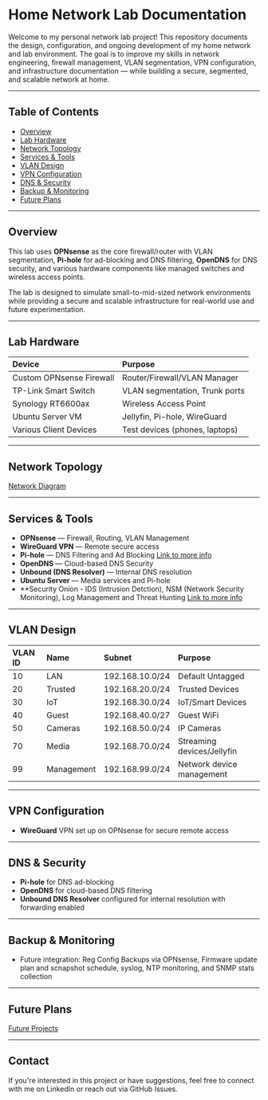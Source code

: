 # Home Network Lab Documentation

Welcome to my personal network lab project! This repository documents the design, configuration, and ongoing development of my home network and lab environment. The goal is to improve my skills in network engineering, firewall management, VLAN segmentation, VPN configuration, and infrastructure documentation — while building a secure, segmented, and scalable network at home.

---

## Table of Contents  

- [Overview](#overview)  
- [Lab Hardware](#lab-hardware)  
- [Network Topology](#network-topology)  
- [Services & Tools](#services--tools)  
- [VLAN Design](#vlan-design)  
- [VPN Configuration](#vpn-configuration)  
- [DNS & Security](#dns--security)  
- [Backup & Monitoring](#backup--monitoring)  
- [Future Plans](#future-plans)

---

## Overview  

This lab uses **OPNsense** as the core firewall/router with VLAN segmentation, **Pi-hole** for ad-blocking and DNS filtering, **OpenDNS** for DNS security, and various hardware components like managed switches and wireless access points.  

The lab is designed to simulate small-to-mid-sized network environments while providing a secure and scalable infrastructure for real-world use and future experimentation.

---

## Lab Hardware  

| Device                  | Purpose                       |
|:------------------------|:------------------------------|
| Custom OPNsense Firewall | Router/Firewall/VLAN Manager   |
| TP-Link Smart Switch     | VLAN segmentation, Trunk ports |
| Synology RT6600ax        | Wireless Access Point          |
| Ubuntu Server VM         | Jellyfin, Pi-hole, WireGuard    |
| Various Client Devices   | Test devices (phones, laptops) |

---

## Network Topology  

[Network Diagram](./diagrams/LabSetupDiagram.png)



---

## Services & Tools  

- **OPNsense** — Firewall, Routing, VLAN Management  
- **WireGuard VPN** — Remote secure access  
- **Pi-hole** — DNS Filtering and Ad Blocking [Link to more info](./docs/pihole.md) 
- **OpenDNS** — Cloud-based DNS Security  
- **Unbound (DNS Resolver)** — Internal DNS resolution  
- **Ubuntu Server** — Media services and Pi-hole
- **Security Onion - IDS (Intrusion Detction), NSM (Network Security Monitoring), Log Management and Threat Hunting [Link to more info](./docs/SecurityOnion.md) 

---

## VLAN Design  

| VLAN ID | Name        | Subnet         | Purpose                |
|:--------|:------------|:----------------|:------------------------|
| 10      | LAN          | 192.168.10.0/24 | Default Untagged         |
| 20      | Trusted      | 192.168.20.0/24 | Trusted Devices          |
| 30      | IoT          | 192.168.30.0/24 | IoT/Smart Devices        |
| 40      | Guest        | 192.168.40.0/27 | Guest WiFi               |
| 50      | Cameras      | 192.168.50.0/24 | IP Cameras               |
| 70      | Media        | 192.168.70.0/24 | Streaming devices/Jellyfin|
| 99      | Management   | 192.168.99.0/24 | Network device management|

---

## VPN Configuration  

- **WireGuard** VPN set up on OPNsense for secure remote access  


---

## DNS & Security  

- **Pi-hole** for DNS ad-blocking  
- **OpenDNS** for cloud-based DNS filtering  
- **Unbound DNS Resolver** configured for internal resolution with forwarding enabled

---

## Backup & Monitoring  

- Future integration: Reg Config Backups via OPNsense, Firmware update plan and scnapshot schedule, syslog, NTP monitoring, and SNMP stats collection

---

## Future Plans  


[Future Projects](./docs/Future-Projects.md)



---

## Contact  

If you're interested in this project or have suggestions, feel free to connect with me on LinkedIn or reach out via GitHub Issues.

